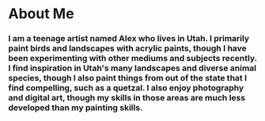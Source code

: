 # About Me
### I am a teenage artist named Alex who lives in Utah. I primarily paint birds and landscapes with acrylic paints, though I have been experimenting with other mediums and subjects recently. I find inspiration in Utah's many landscapes and diverse animal species, though I also paint things from out of the state that I find compelling, such as a quetzal. I also enjoy photography and digital art, though my skills in those areas are much less developed than my painting skills.
